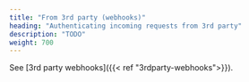 ```yaml
---
title: "From 3rd party (webhooks)"
heading: "Authenticating incoming requests from 3rd party"
description: "TODO"
weight: 700
---
```


See [3rd party webhooks]({{< ref "3rdparty-webhooks">}}).